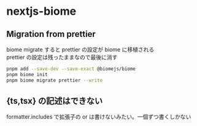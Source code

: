 # nextjs-biome

## Migration from prettier
biome migrate すると prettier の設定が biome に移植される  
prettier の設定は残ったままなので最後に消す

```bash
pnpm add --save-dev --save-exact @biomejs/biome
pnpm biome init
pnpm biome migrate prettier --write
```

## {ts,tsx} の記述はできない
formatter.includes で拡張子の or は書けないみたい。一個ずつ書くしかない